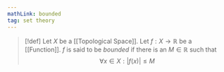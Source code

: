 ```yaml
---
mathLink: bounded
tag: set theory
---
```

>[!def]
>Let $X$ be a [[Topological Space]]. Let $f:X \rightarrow \mathbb{R}$ be a [[Function]]. $f$ is said to be *bounded* if there is an $M\in \mathbb{R}$ such that $$\forall x\in X:|f(x)|≤M$$

